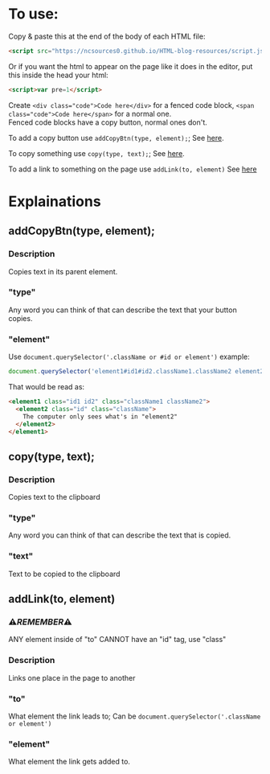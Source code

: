 # To use:

Copy & paste this at the end of the body of each HTML file:
``` html
<script src="https://ncsources0.github.io/HTML-blog-resources/script.js"></script>
```

Or if you want the html to appear on the page like it does in the editor, put this inside the head your html:
``` html
<script>var pre=1</script>
```

Create `<div class="code">Code here</div>` for a fenced code block, `<span class="code">Code here</span>` for a normal one.  
Fenced code blocks have a copy button, normal ones don't.


To add a copy button use `addCopyBtn(type, element);`; See [here](#addcopybtntype-element).

To copy something use `copy(type, text);`; See [here](#copytype-text).

To add a link to something on the page use `addLink(to, element)` See [here](#addlinkto-element)

# Explainations

## addCopyBtn(type, element);

### Description

Copies text in its parent element.

### "type"

Any word you can think of that can describe the text that your button copies.

### "element"

Use `document.querySelector('.className or #id or element')` example: 
``` js
document.querySelector('element1#id1#id2.className1.className2 element2.className#id')
```
That would be read as:
``` html
<element1 class="id1 id2" class="className1 className2">
  <element2 class="id" class="className">
    The computer only sees what's in "element2"
  </element2>
</element1>
```

## copy(type, text);

### Description

Copies text to the clipboard

### "type"

Any word you can think of that can describe the text that is copied.

### "text"

Text to be copied to the clipboard

## addLink(to, element)
### ⚠*REMEMBER*⚠
ANY element inside of "to" CANNOT have an "id" tag, use "class"

### Description

Links one place in the page to another

### "to"

What element the link leads to; Can be ```document.querySelector('.className or element')```

### "element"

What element the link gets added to.
